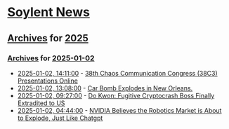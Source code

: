 # [Soylent News](../../../README.md)

## [Archives](../../index.md) for [2025](../index.md)

### [Archives](../../index.md) for [2025-01-02](index.md)

* [2025-01-02, 14:11:00](https://soylentnews.org/article.pl?sid=25/01/01/156257&from=rss) - [38th Chaos Communication Congress (38C3) Presentations Online](https://soylentnews.org/article.pl?sid=25/01/01/156257&from=rss)
* [2025-01-02, 13:08:00](https://soylentnews.org/breakingnews/article.pl?sid=25/01/02/1311218&from=rss) - [Car Bomb Explodes in New Orleans.](https://soylentnews.org/breakingnews/article.pl?sid=25/01/02/1311218&from=rss)
* [2025-01-02, 09:27:00](https://soylentnews.org/article.pl?sid=25/01/01/1459230&from=rss) - [Do Kwon: Fugitive Cryptocrash Boss Finally Extradited to US](https://soylentnews.org/article.pl?sid=25/01/01/1459230&from=rss)
* [2025-01-02, 04:44:00](https://soylentnews.org/article.pl?sid=25/01/01/1341234&from=rss) - [NVIDIA Believes the Robotics Market is About to Explode, Just Like Chatgpt](https://soylentnews.org/article.pl?sid=25/01/01/1341234&from=rss)
